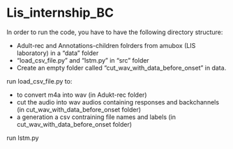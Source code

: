 # Lis_internship_BC
In order to run the code, you have to have the following directory structure:
- Adult-rec and Annotations-children folrders from amubox (LIS laboratory) in a “data” folder
- “load_csv_file.py” and “lstm.py” in “src” folder
- Create an empty folder called “cut_wav_with_data_before_onset” in data.

run load_csv_file.py to:
- to convert m4a into wav (in Adukt-rec folder)
-  cut the audio into wav audios containing responses and backchannels (in  cut_wav_with_data_before_onset folder)
-  a generation a csv contraining file names and labels (in cut_wav_with_data_before_onset folder)

run lstm.py 
